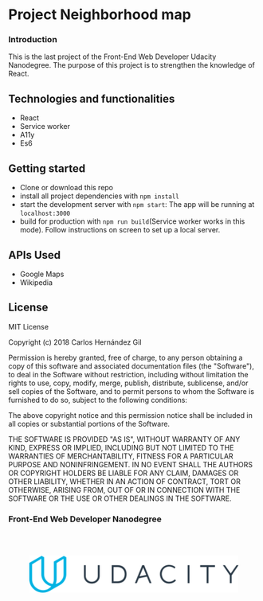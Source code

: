 # Project Neighborhood map

### Introduction

This is the last project of the Front-End Web Developer Udacity Nanodegree.
The purpose of this project is to strengthen the knowledge of React.


## Technologies and functionalities
- React
- Service worker
- A11y
- Es6

## Getting started

* Clone or download this repo
* install all project dependencies with `npm install`
* start the development server with `npm start`: The app will be running at `localhost:3000`
* build for production with `npm run build`(Service worker works in this mode). Follow instructions
on screen to set up a local server.

## APIs Used

* Google Maps
* Wikipedia


## License

MIT License

Copyright (c) 2018 Carlos Hernández Gil

Permission is hereby granted, free of charge, to any person obtaining a copy
of this software and associated documentation files (the "Software"), to deal
in the Software without restriction, including without limitation the rights
to use, copy, modify, merge, publish, distribute, sublicense, and/or sell
copies of the Software, and to permit persons to whom the Software is
furnished to do so, subject to the following conditions:

The above copyright notice and this permission notice shall be included in all
copies or substantial portions of the Software.

THE SOFTWARE IS PROVIDED "AS IS", WITHOUT WARRANTY OF ANY KIND, EXPRESS OR
IMPLIED, INCLUDING BUT NOT LIMITED TO THE WARRANTIES OF MERCHANTABILITY,
FITNESS FOR A PARTICULAR PURPOSE AND NONINFRINGEMENT. IN NO EVENT SHALL THE
AUTHORS OR COPYRIGHT HOLDERS BE LIABLE FOR ANY CLAIM, DAMAGES OR OTHER
LIABILITY, WHETHER IN AN ACTION OF CONTRACT, TORT OR OTHERWISE, ARISING FROM,
OUT OF OR IN CONNECTION WITH THE SOFTWARE OR THE USE OR OTHER DEALINGS IN THE
SOFTWARE.


### Front-End Web Developer Nanodegree
<br><br>

<p align="center">
<img width="420" src="udacity_logo.svg">
</p>

